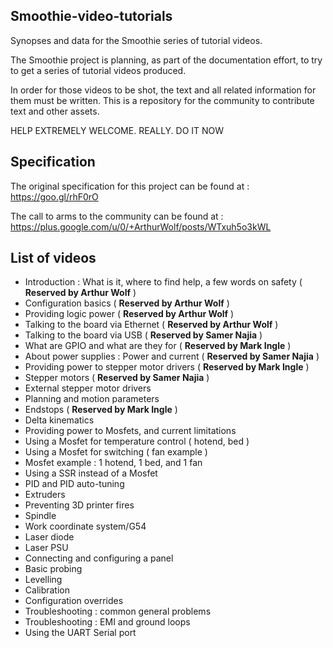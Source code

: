 ## Smoothie-video-tutorials

Synopses and data for the Smoothie series of tutorial videos.

The Smoothie project is planning, as part of the documentation effort, to try to get a series of tutorial videos produced.

In order for those videos to be shot, the text and all related information for them must be written. This is a repository for the community to contribute text and other assets.

HELP EXTREMELY WELCOME. REALLY. DO IT NOW

## Specification

The original specification for this project can be found at : https://goo.gl/rhF0rO

The call to arms to the community can be found at : https://plus.google.com/u/0/+ArthurWolf/posts/WTxuh5o3kWL

## List of videos

* Introduction : What is it, where to find help, a few words on safety ( **Reserved by Arthur Wolf** )
* Configuration basics ( **Reserved by Arthur Wolf** )
* Providing logic power ( **Reserved by Arthur Wolf** )
* Talking to the board via Ethernet ( **Reserved by Arthur Wolf** )
* Talking to the board via USB ( **Reserved by Samer Najia** )
* What are GPIO and what are they for ( **Reserved by Mark Ingle** )
* About power supplies : Power and current ( **Reserved by Samer Najia** )
* Providing power to stepper motor drivers ( **Reserved by Mark Ingle** )
* Stepper motors ( **Reserved by Samer Najia** )
* External stepper motor drivers
* Planning and motion parameters
* Endstops ( **Reserved by Mark Ingle** )
* Delta kinematics
* Providing power to Mosfets, and current limitations
* Using a Mosfet for temperature control ( hotend, bed )
* Using a Mosfet for switching ( fan example )
* Mosfet example : 1 hotend, 1 bed, and 1 fan
* Using a SSR instead of a Mosfet
* PID and PID auto-tuning
* Extruders
* Preventing 3D printer fires
* Spindle
* Work coordinate system/G54
* Laser diode
* Laser PSU
* Connecting and configuring a panel
* Basic probing
* Levelling
* Calibration
* Configuration overrides
* Troubleshooting : common general problems
* Troubleshooting : EMI and ground loops
* Using the UART Serial port


